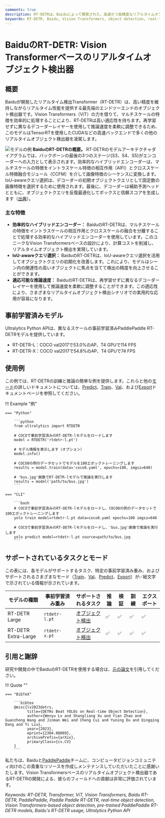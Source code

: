 ```yaml
---
comments: true
description: RT-DETRは、Baiduによって開発された、高速かつ高精度なリアルタイムオブジェクト検出器です。Vision Transformers（ViT）の力を借りて、マルチスケールの特徴を効率的に処理します。RT-DETRは非常に適応性があり、再学習せずに異なるデコーダーレイヤーを使用して推論速度を柔軟に調整できます。このモデルは、TensorRTを使用したCUDAなどの高速エンドバックエンドで優れた性能を発揮し、多くの他のリアルタイムオブジェクト検出器を凌駕します。
keywords: RT-DETR, Baidu, Vision Transformers, object detection, real-time performance, CUDA, TensorRT, IoU-aware query selection, Ultralytics, Python API, PaddlePaddle
---
```


# BaiduのRT-DETR: Vision Transformerベースのリアルタイムオブジェクト検出器

## 概要

Baiduが開発したリアルタイム検出Transformer（RT-DETR）は、高い精度を維持しながらリアルタイム性能を提供する最先端のエンドツーエンドのオブジェクト検出器です。Vision Transformers（ViT）の力を借りて、マルチスケールの特徴を効率的に処理することにより、RT-DETRは高い適応性を持ちます。再学習せずに異なるデコーダーレイヤーを使用して推論速度を柔軟に調整できるため、このモデルはTensorRTを使用したCUDAなどの高速バックエンドで多くの他のリアルタイムオブジェクト検出器を凌駕します。

![モデルの例](https://user-images.githubusercontent.com/26833433/238963168-90e8483f-90aa-4eb6-a5e1-0d408b23dd33.png)
**BaiduのRT-DETRの概要。** RT-DETRのモデルアーキテクチャダイアグラムでは、バックボーンの最後の3つのステージ{S3、S4、S5}がエンコーダーへの入力として表示されます。効率的なハイブリッドエンコーダーは、マルチスケールの特徴をイントラスケール特徴の相互作用（AIFI）とクロススケール特徴融合モジュール（CCFM）を介して画像特徴のシーケンスに変換します。IoU-awareクエリ選択は、デコーダーの初期オブジェクトクエリとして固定数の画像特徴を選択するために使用されます。最後に、デコーダーは補助予測ヘッドとともに、オブジェクトクエリを反復最適化してボックスと信頼スコアを生成します（[出典](https://arxiv.org/pdf/2304.08069.pdf)）。

### 主な特徴

- **効率的なハイブリッドエンコーダー：** BaiduのRT-DETRは、マルチスケールの特徴をイントラスケールの相互作用とクロススケールの融合を分離することで処理する効率的なハイブリッドエンコーダーを使用しています。このユニークなVision Transformersベースの設計により、計算コストを削減し、リアルタイムオブジェクト検出を実現しています。
- **IoU-awareクエリ選択：** BaiduのRT-DETRは、IoU-awareクエリ選択を活用してオブジェクトクエリの初期化を改善します。これにより、モデルはシーン内の関連性の高いオブジェクトに焦点を当てて検出の精度を向上させることができます。
- **適応可能な推論速度：** BaiduのRT-DETRは、再学習せずに異なるデコーダーレイヤーを使用して推論速度を柔軟に調整することができます。この適応性により、さまざまなリアルタイムオブジェクト検出シナリオでの実用的な応用が容易になります。

## 事前学習済みモデル

Ultralytics Python APIは、異なるスケールの事前学習済みPaddlePaddle RT-DETRモデルを提供しています。

- RT-DETR-L：COCO val2017で53.0%のAP、T4 GPUで114 FPS
- RT-DETR-X：COCO val2017で54.8%のAP、T4 GPUで74 FPS

## 使用例

この例では、RT-DETRの訓練と推論の簡単な例を提供します。これらと他の[モード](../modes/index.md)の詳しいドキュメントについては、[Predict](../modes/predict.md)、[Train](../modes/train.md)、[Val](../modes/val.md)、および[Export](../modes/export.md)ドキュメントページを参照してください。

!!! Example "例"

    === "Python"

        ```python
        from ultralytics import RTDETR

        # COCOで事前学習済みのRT-DETR-lモデルをロードします
        model = RTDETR('rtdetr-l.pt')

        # モデル情報を表示します（オプション）
        model.info()

        # COCO8の例のデータセットでモデルを100エポックトレーニングします
        results = model.train(data='coco8.yaml', epochs=100, imgsz=640)

        # 'bus.jpg'画像でRT-DETR-lモデルで推論を実行します
        results = model('path/to/bus.jpg')
        ```

    === "CLI"

        ```bash
        # COCOで事前学習済みのRT-DETR-lモデルをロードし、COCO8の例のデータセットで100エポックトレーニングします
        yolo train model=rtdetr-l.pt data=coco8.yaml epochs=100 imgsz=640

        # COCOで事前学習済みのRT-DETR-lモデルをロードし、'bus.jpg'画像で推論を実行します
        yolo predict model=rtdetr-l.pt source=path/to/bus.jpg
        ```

## サポートされているタスクとモード

この表には、各モデルがサポートするタスク、特定の事前学習済み重み、およびサポートされるさまざまなモード（[Train](../modes/train.md)、[Val](../modes/val.md)、[Predict](../modes/predict.md)、[Export](../modes/export.md)）が✅絵文字で示されている情報が示されています。

| モデルの種類              | 事前学習済み重み      | サポートされるタスク                     | 推論 | 検証 | 訓練 | エクスポート |
|---------------------|---------------|--------------------------------|----|----|----|--------|
| RT-DETR Large       | `rtdetr-l.pt` | [オブジェクト検出](../tasks/detect.md) | ✅  | ✅  | ✅  | ✅      |
| RT-DETR Extra-Large | `rtdetr-x.pt` | [オブジェクト検出](../tasks/detect.md) | ✅  | ✅  | ✅  | ✅      |

## 引用と謝辞

研究や開発の中でBaiduのRT-DETRを使用する場合は、[元の論文](https://arxiv.org/abs/2304.08069)を引用してください。

!!! Quote ""

    === "BibTeX"

        ```bibtex
        @misc{lv2023detrs,
              title={DETRs Beat YOLOs on Real-time Object Detection},
              author={Wenyu Lv and Shangliang Xu and Yian Zhao and Guanzhong Wang and Jinman Wei and Cheng Cui and Yuning Du and Qingqing Dang and Yi Liu},
              year={2023},
              eprint={2304.08069},
              archivePrefix={arXiv},
              primaryClass={cs.CV}
        }
        ```

私たちは、Baiduと[PaddlePaddle](https://github.com/PaddlePaddle/PaddleDetection)チームに、コンピュータビジョンコミュニティ向けのこの貴重なリソースを作成しメンテナンスしていただいたことに感謝いたします。Vision Transformersベースのリアルタイムオブジェクト検出器であるRT-DETRの開発による、彼らのフィールドへの貢献は非常に評価されています。

*Keywords: RT-DETR, Transformer, ViT, Vision Transformers, Baidu RT-DETR, PaddlePaddle, Paddle Paddle RT-DETR, real-time object detection, Vision Transformers-based object detection, pre-trained PaddlePaddle RT-DETR models, Baidu's RT-DETR usage, Ultralytics Python API*
